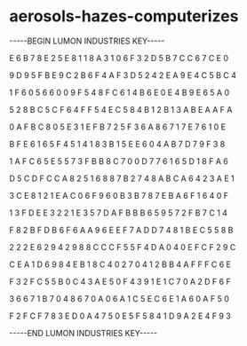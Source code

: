 # aerosols-hazes-computerizes

-----BEGIN LUMON INDUSTRIES KEY-----

E 6 B 7 8 E 2 5 E 8 1 1 8 A 3 1 0 6 F 3 2 D 5 B 7 C C 6 7 C E 0

9 D 9 5 F B E 9 C 2 B 6 F 4 A F 3 D 5 2 4 2 E A 9 E 4 C 5 B C 4

1 F 6 0 5 6 6 0 0 9 F 5 4 8 F C 6 1 4 B 6 E 0 E 4 B 9 E 6 5 A 0

5 2 8 B C 5 C F 6 4 F F 5 4 E C 5 8 4 B 1 2 B 1 3 A B E A A F A

0 A F B C 8 0 5 E 3 1 E F B 7 2 5 F 3 6 A 8 6 7 1 7 E 7 6 1 0 E

B F E 6 1 6 5 F 4 5 1 4 1 8 3 B 1 5 E E 6 0 4 A B 7 D 7 9 F 3 8

1 A F C 6 5 E 5 5 7 3 F B B 8 C 7 0 0 D 7 7 6 1 6 5 D 1 8 F A 6

D 5 C D F C C A 8 2 5 1 6 8 8 7 B 2 7 4 8 A B C A 6 4 2 3 A E 1

3 C E 8 1 2 1 E A C 0 6 F 9 6 0 B 3 B 7 8 7 E B A 6 F 1 6 4 0 F

1 3 F D E E 3 2 2 1 E 3 5 7 D A F B B B 6 5 9 5 7 2 F B 7 C 1 4

F 8 2 B F D B 6 F 6 A A 9 6 E E F 7 A D D 7 4 8 1 B E C 5 5 8 B

2 2 2 E 6 2 9 4 2 9 8 8 C C C F 5 5 F 4 D A 0 4 0 E F C F 2 9 C

C E A 1 D 6 9 8 4 E B 1 8 C 4 0 2 7 0 4 1 2 B B 4 A F F F C 6 E

F 3 2 F C 5 5 B 0 C 4 3 A E 5 0 F 4 3 9 1 E 1 C 7 0 A 2 D F 6 F

3 6 6 7 1 B 7 0 4 8 6 7 0 A 0 6 A 1 C 5 E C 6 E 1 A 6 0 A F 5 0

F 2 F C F 7 8 3 E D 0 A 4 7 5 0 E 5 F 5 8 4 1 D 9 A 2 E 4 F 9 3

-----END LUMON INDUSTRIES KEY-----
